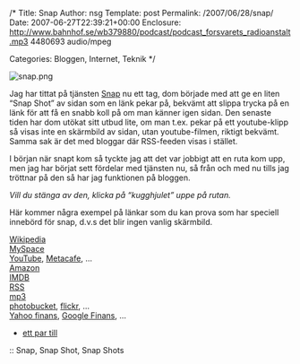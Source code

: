/*
 Title: Snap
 Author: nsg
 Template: post
 Permalink: /2007/06/28/snap/
 Date: 2007-06-27T22:39:21+00:00
 Enclosure: http://www.bahnhof.se/wb379880/podcast/podcast_forsvarets_radioanstalt.mp3
4480693
audio/mpeg

 Categories: Bloggen, Internet, Teknik
*/
<div class="middle">
  <img src='http://cdn.junkpile.se/2007/06/snap.png' alt='snap.png' />
</div>

Jag har tittat på tjänsten [Snap][1] nu ett tag, dom började med att ge en liten &#8220;Snap Shot&#8221; av sidan som en länk pekar på, bekvämt att slippa trycka på en länk för att få en snabb koll på om man känner igen sidan. Den senaste tiden har dom utökat sitt utbud lite, om man t.ex. pekar på ett youtube-klipp så visas inte en skärmbild av sidan, utan youtube-filmen, riktigt bekvämt. Samma sak är det med bloggar där RSS-feeden visas i stället.

I början när snapt kom så tyckte jag att det var jobbigt att en ruta kom upp, men jag har börjat sett fördelar med tjänsten nu, så från och med nu tills jag tröttnar på den så har jag funktionen på bloggen.

*Vill du stänga av den, klicka på &#8220;kugghjulet&#8221; uppe på rutan.*

Här kommer några exempel på länkar som du kan prova som har speciell innebörd för snap, d.v.s det blir ingen vanlig skärmbild.

[Wikipedia][2]  
[MySpace][3]  
[YouTube][4], [Metacafe][5], &#8230;  
[Amazon][6]  
[IMDB][7]  
[RSS][8]  
[mp3][9]  
[photobucket][10], [flickr][11], &#8230;  
[Yahoo finans][12], [Google Finans][13], &#8230;  
+ [ett par till][14]

:: Snap, Snap Shot, Snap Shots

<small></small>

 [1]: http://www.snap.com
 [2]: http://en.wikipedia.org/wiki/Star_Wrek
 [3]: http://www.myspace.com/askaninja
 [4]: http://youtube.com/watch?v=Gp-AnK3DJpE
 [5]: http://www.metacafe.com/watch/391440/robot_chicken_star_trek/
 [6]: http://www.amazon.com/Nokia-N95-Silver-Phone-Unlocked/dp/B000PEOLAG/
 [7]: http://imdb.com/name/nm0424060
 [8]: http://mj.barczyk.se/blog/
 [9]: http://www.bahnhof.se/wb379880/podcast/podcast_forsvarets_radioanstalt.mp3
 [10]: http://i116.photobucket.com/albums/o34/perspexspaceship/
 [11]: http://flickr.com/photos/kayo_iz-source/tags/glass
 [12]: http://finance.yahoo.com/q?s=aapl
 [13]: http://finance.google.com/finance?q=goog
 [14]: http://www.snap.com/about/shots_central.php